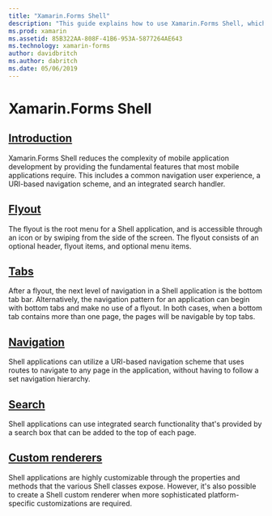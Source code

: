 ```yaml
---
title: "Xamarin.Forms Shell"
description: "This guide explains how to use Xamarin.Forms Shell, which reduces the complexity of Xamarin.Forms applications by providing the fundamental features that most applications require."
ms.prod: xamarin
ms.assetid: 85B322AA-808F-41B6-953A-5877264AE643
ms.technology: xamarin-forms
author: davidbritch
ms.author: dabritch
ms.date: 05/06/2019
---
```


# Xamarin.Forms Shell

## [Introduction](introduction.md)

Xamarin.Forms Shell reduces the complexity of mobile application development by providing the fundamental features that most mobile applications require. This includes a common navigation user experience, a URI-based navigation scheme, and an integrated search handler.

## [Flyout](flyout.md)

The flyout is the root menu for a Shell application, and is accessible through an icon or by swiping from the side of the screen. The flyout consists of an optional header, flyout items, and optional menu items.

## [Tabs](tabs.md)

After a flyout, the next level of navigation in a Shell application is the bottom tab bar. Alternatively, the navigation pattern for an application can begin with bottom tabs and make no use of a flyout. In both cases, when a bottom tab contains more than one page, the pages will be navigable by top tabs.

## [Navigation](navigation.md)

Shell applications can utilize a URI-based navigation scheme that uses routes to navigate to any page in the application, without having to follow a set navigation hierarchy.

## [Search](search.md)

Shell applications can use integrated search functionality that's provided by a search box that can be added to the top of each page.

## [Custom renderers](customrenderers.md)

Shell applications are highly customizable through the properties and methods that the various Shell classes expose. However, it's also possible to create a Shell custom renderer when more sophisticated platform-specific customizations are required.
